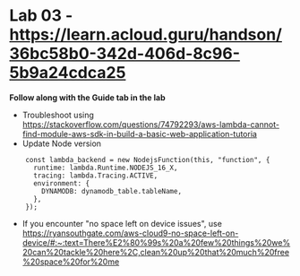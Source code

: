 # Lab 03 - https://learn.acloud.guru/handson/36bc58b0-342d-406d-8c96-5b9a24cdca25

**Follow along with the Guide tab in the lab**

* Troubleshoot using https://stackoverflow.com/questions/74792293/aws-lambda-cannot-find-module-aws-sdk-in-build-a-basic-web-application-tutoria
* Update Node version

```
    const lambda_backend = new NodejsFunction(this, "function", {
      runtime: lambda.Runtime.NODEJS_16_X,
      tracing: lambda.Tracing.ACTIVE,
      environment: {
        DYNAMODB: dynamodb_table.tableName,
      },
    });
```
* If you encounter "no space left on device issues", use https://ryansouthgate.com/aws-cloud9-no-space-left-on-device/#:~:text=There%E2%80%99s%20a%20few%20things%20we%20can%20tackle%20here%2C,clean%20up%20that%20much%20free%20space%20for%20me
